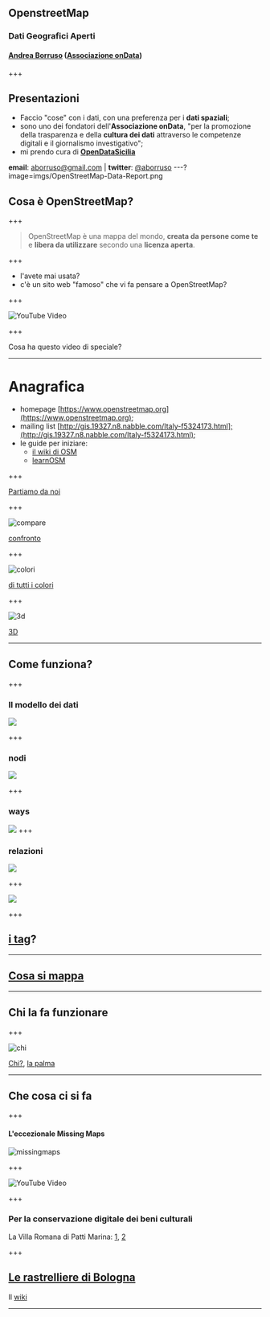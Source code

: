 ## OpenstreetMap

### Dati Geografici Aperti
#### [Andrea Borruso](https://twitter.com/aborruso/) ([Associazione onData](http://ondata.it/))

+++

## Presentazioni

- Faccio "cose" con i dati, con una preferenza per i **dati spaziali**;
- sono uno dei fondatori dell'**Associazione onData**, "per la promozione della trasparenza e della **cultura dei dati** attraverso le competenze digitali e il giornalismo investigativo";
- mi prendo cura di **[OpenDataSicilia](http://opendatasicilia.it/)**

**email**: aborruso@gmail.com | **twitter**: [@aborruso](https://twitter.com/aborruso)
---?image=imgs/OpenStreetMap-Data-Report.png

## Cosa è OpenStreetMap?

+++

> OpenStreetMap è una mappa del mondo, **creata da persone come te** e **libera da utilizzare** secondo una **licenza aperta**.

+++

- l'avete mai usata?
- c'è un sito web "famoso" che vi fa pensare a OpenStreetMap?

+++

![YouTube Video](https://www.youtube.com/embed/7sC83j6vzjo)

+++

Cosa ha questo video di speciale?

---

# Anagrafica

- homepage [https://www.openstreetmap.org](https://www.openstreetmap.org);
- mailing list [http://gis.19327.n8.nabble.com/Italy-f5324173.html];(http://gis.19327.n8.nabble.com/Italy-f5324173.html);
- le guide per iniziare:
  - [il wiki di OSM](https://wiki.openstreetmap.org/wiki/IT:Beginners%27_guide)
  - [learnOSM](http://learnosm.org/it/)

+++

[Partiamo da noi](https://www.openstreetmap.org/#map=18/38.22174/15.23622)

+++

![compare](imgs/compare.png)

[confronto](https://tools.geofabrik.de/mc/#16/38.2201/15.2380&num=2&mt0=mapnik&mt1=google-map)

+++

![colori](imgs/colori.png)

[di tutti i colori](http://maps.stamen.com/#terrain/16/38.1848/15.5505)

+++

![3d](imgs/3d.png)

[3D](http://demo.f4map.com/#lat=38.2204431&lon=15.2421646&zoom=15&camera.theta=0.9)

---

## Come funziona?

+++

### Il modello dei dati

![](imgs/node-way-relation.png)

+++
### nodi

![](imgs/nodi.png)

+++

### ways

![](imgs/ways.png)
+++

### relazioni

![](imgs/relazioni.png)

+++

![](https://www.mapbox.com/mapping/images/relations.gif)

+++

## [i tag](https://taginfo.openstreetmap.org/)?

---

## [Cosa si mappa](https://wiki.openstreetmap.org/wiki/IT:Map_Features)


---

## Chi la fa funzionare

+++

![chi](imgs/chi.png)

[Chi?](http://resultmaps.neis-one.org/oooc?zoom=12&lat=38.21798&lon=15.26903&layers=B0TFFFFFT), [la palma](https://www.openstreetmap.org/node/3698654147)

---

## Che cosa ci si fa

+++

#### L'eccezionale Missing Maps

![missingmaps](imgs/missingmaps.png)

+++

![YouTube Video](https://www.youtube.com/embed/oNZ_ZBCTRqc)

+++

### Per la conservazione digitale dei beni culturali

La Villa Romana di Patti Marina: [1](http://www.telebitconsulting.it/infopatti/npc15/npc15_villa_romana.html), [2](https://tools.geofabrik.de/mc/#18/38.1490/14.9723&num=2&mt0=mapnik&mt1=google-map)

+++

## [Le rastrelliere di Bologna](https://ondata.github.io/rastrellierebologna/)

Il [wiki](https://github.com/ondata/rastrellierebologna)

---

